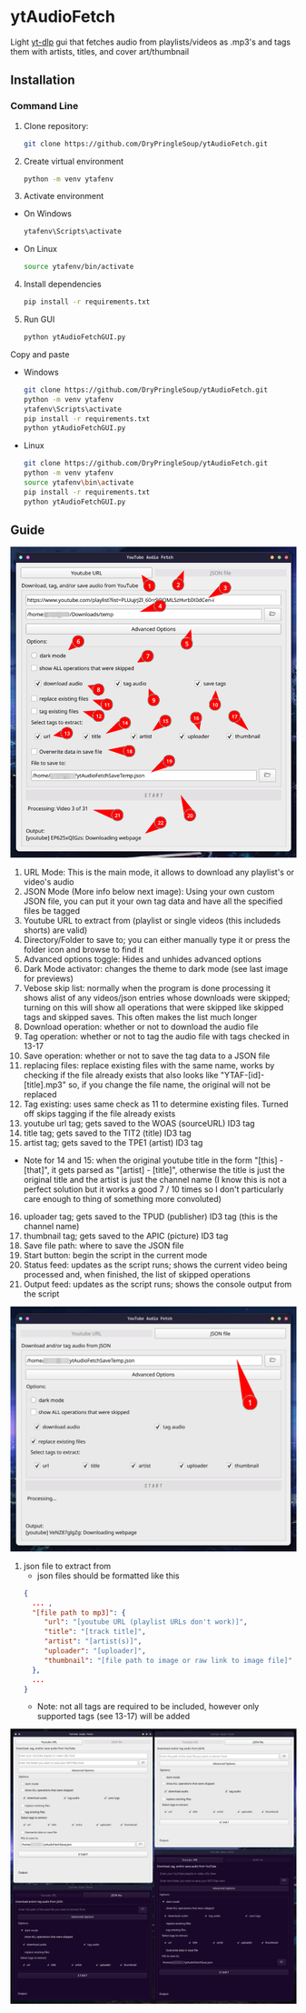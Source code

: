 # ytAudioFetch
Light [yt-dlp](https://github.com/yt-dlp/yt-dlp) gui that fetches audio from playlists/videos as .mp3's and tags them with artists, titles, and cover art/thumbnail

## Installation
### Command Line
1. Clone repository:
   ```bash
   git clone https://github.com/DryPringleSoup/ytAudioFetch.git
   ```

2. Create virtual environment
   ```bash
   python -m venv ytafenv
   ```
3. Activate environment
  - On Windows
     ```bash
     ytafenv\Scripts\activate
     ```
  - On Linux
     ```bash
     source ytafenv/bin/activate
     ```

4. Install dependencies
   ```bash
   pip install -r requirements.txt
   ```

5. Run GUI
   ```bash
   python ytAudioFetchGUI.py
   ```

Copy and paste
- Windows
    ```bash
    git clone https://github.com/DryPringleSoup/ytAudioFetch.git
    python -m venv ytafenv
    ytafenv\Scripts\activate
    pip install -r requirements.txt
    python ytAudioFetchGUI.py
    ```

- Linux
    ```bash
    git clone https://github.com/DryPringleSoup/ytAudioFetch.git
    python -m venv ytafenv
    source ytafenv\bin\activate
    pip install -r requirements.txt
    python ytAudioFetchGUI.py
    ```

## Guide
![labelled url mode](URLmodeLabelled.png)
1. URL Mode: This is the main mode, it allows to download any playlist's or video's audio
2. JSON Mode (More info below next image): Using your own custom JSON file, you can put it your own tag data and have all the specified files be tagged
3. Youtube URL to extract from (playlist or single videos (this includeds shorts) are valid)
4. Directory/Folder to save to; you can either manually type it or press the folder icon and browse to find it
5. Advanced options toggle: Hides and unhides advanced options
6. Dark Mode activator: changes the theme to dark mode (see last image for previews)
7. Vebose skip list: normally when the program is done processing it shows alist of any videos/json entries whose downloads were skipped; turning on this will show all operations that were skipped like skipped tags and skipped saves. This often makes the list much longer
8. Download operation: whether or not to download the audio file
9. Tag operation: whether or not to tag the audio file with tags checked in 13-17
10. Save operation: whether or not to save the tag data to a JSON file
11. replacing files: replace existing files with the same name, works by checking if the file already exists that also looks like "YTAF-[id]-[title].mp3" so, if you change the file name, the original will not be replaced
12. Tag existing: uses same check as 11 to determine existing files. Turned off skips tagging if the file already exists
13. youtube url tag; gets saved to the WOAS (sourceURL) ID3 tag
14. title tag; gets saved to the TIT2 (title) ID3 tag
15. artist tag; gets saved to the TPE1 (artist) ID3 tag
   - Note for 14 and 15: when the original youtube title in the form "[this] - [that]", it gets parsed as "[artist] - [title]", otherwise the title is just the original title and the artist is just the channel name (I know this is not a perfect solution but it works a good 7 / 10 times so I don't particularly care enough to thing of something more convoluted)
16. uploader tag; gets saved to the TPUD (publisher) ID3 tag (this is the channel name)
17. thumbnail tag; gets saved to the APIC (picture) ID3 tag
18. Save file path: where to save the JSON file
19. Start button: begin the script in the current mode
20. Status feed: updates as the script runs; shows the current video being processed and, when finished, the list of skipped operations
21. Output feed: updates as the script runs; shows the console output from the script

![labelled json mode](JSONmodeLabelled.png)
1. json file to extract from
   - json files should be formatted like this
    ```json
    {
      ... ,
      "[file path to mp3]": {
         "url": "[youtube URL (playlist URLs don't work)]",
         "title": "[track title]",
         "artist": "[artist(s)]",
         "uploader": "[uploader]",
         "thumbnail": "[file path to image or raw link to image file]"
      },
      ...
    }
    ```
   - Note: not all tags are required to be included, however only supported tags (see 13-17) will be added


![app previews](allLooks.png)